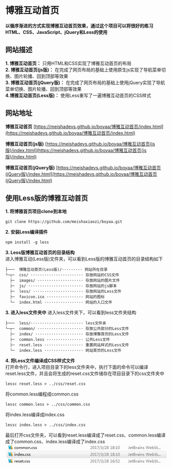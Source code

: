 # 博雅互动首页
**以循序渐进的方式实现博雅互动首页效果，通过这个项目可以将很好的练习HTML、CSS、JavaScript、jQuery和Less的使用**  

## 网站描述
**1. 博雅互动首页：** 只用HTML和CSS实现了博雅互动首页的布局  
**2. 博雅互动首页(js版)：** 在完成了网页布局的基础上使用原生js实现了导航菜单切换、图片轮播、回到顶部等效果  
**3. 博雅互动首页(jQuery版)：** 在完成了网页布局的基础上使用jQuery实现了导航菜单切换、图片轮播、回到顶部等效果  
**4.博雅互动首页(Less版)：** 使用Less重写了一遍博雅互动首页的CSS样式

## **网站地址**
**博雅互动首页**
[https://meishadevs.github.io/boyaa/博雅互动首页/index.html](https://meishadevs.github.io/boyaa/博雅互动首页/index.html)

**博雅互动首页(js版)** 
[https://meishadevs.github.io/boyaa/博雅互动首页(js版)/index.html](https://meishadevs.github.io/boyaa/博雅互动首页(js版)/index.html)

**博雅互动首页(jQuery版)**
[https://meishadevs.github.io/boyaa/博雅互动首页(jQuery版)/index.html](https://meishadevs.github.io/boyaa/博雅互动首页(jQuery版)/index.html)

## 使用Less版的博雅互动首页

**1. 将博雅首页项目clone到本地**  
```
git clone https://github.com/meishaxiaozi/boyaa.git
```

**2. 安装Less编译插件**  
```
npm install -g less
```

**3. Less版博雅互动首页的目录结构**  
进入博雅互动(Less版)文件夹，可以看到Less版的博雅互动首页的目录结构如下
```
├───  博雅互动首页(Less版)/········· 网站所在目录
└─┬─  css/ ······················· 存放网站的CSS文件
  ├─  images/ ···················· 存放网站的图片文件
  ├─  js/ ························ 存放网站的js脚本
  ├─  less/ ······················ 存放网站的Less文件
  ├─  favicon.ico ················ 网站的图标
  └─  index.html ················· 网站的入口文件
```

**3. 进入less文件夹中**
进入less文件夹下，可以看到less文件夹结构

    ├───  less/······················· less文件夹
	└─┬─  common/ ···················· 存放公共部分的Less文件
	  ├─  index/ ····················· 存放博雅首页的Less文件
	  ├─  common.less ················ 公共Less文件
	  ├─  reset.less ················· 重置网站样式的Less文件
	  └─  index.less ················· 网站首页的Less文件

**4. 将Less文件编译成CSS样式文件**  
打开命令行，进入项目目录下的less文件夹中，执行下面的命令可以编译reset.less文件，并且会将生成的reset.css文件储存在项目目录下的css文件夹中  
```
lessc reset.less > ../css/reset.css
```

将common.less编程成common.css  
```
lessc common.less > ../css/common.css
```

将index.less编译成index.css  
```
lessc index.less > ../css/index.css
```
最后打开css文件夹，可以看到reset.less编译成了reset.css、common.less编译成了common.css、index.less编译成了index.css
![](project.png)




